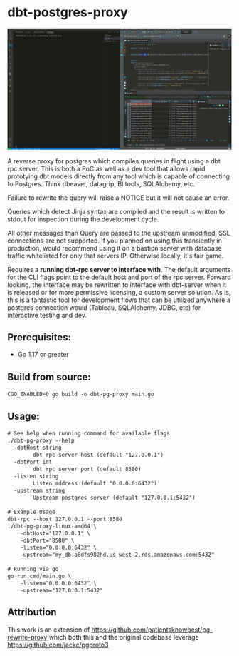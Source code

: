 dbt-postgres-proxy
==================

![proxy-example](/static/dbt_postgres_proxy_demo.gif)

A reverse proxy for postgres which compiles queries in flight using a dbt rpc server. This is both a PoC as well as a dev tool that allows rapid prototying dbt models directly from any tool which is capable of connecting to Postgres. Think dbeaver, datagrip, BI tools, SQLAlchemy, etc.

Failure to rewrite the query will raise a NOTICE but it will not cause an error.

Queries which detect Jinja syntax are compiled and the result is written to stdout for inspection during the development cycle.

All other messages than Query are passed to the upstream unmodified. SSL connections are not supported. If you planned on using this transiently in production, would recommend using it on a bastion server with database traffic whitelisted for only that servers IP. Otherwise locally, it's fair game.

Requires a **running dbt-rpc server to interface with**. The default arguments for the CLI flags point to the default host and port of the rpc server. Forward looking, the interface may be rewritten to interface with dbt-server when it is released or for more permissive licensing, a custom server solution. As is, this is a fantastic tool for development flows that can be utilized anywhere a postgres connection would (Tableau, SQLAlchemy, JDBC, etc) for interactive testing and dev. 


## Prerequisites:
- Go 1.17 or greater

## Build from source:
```
CGO_ENABLED=0 go build -o dbt-pg-proxy main.go
``` 

## Usage:
```
# See help when running command for available flags
./dbt-pg-proxy --help
  -dbtHost string
        dbt rpc server host (default "127.0.0.1")
  -dbtPort int
        dbt rpc server port (default 8580)
  -listen string
        Listen address (default "0.0.0.0:6432")
  -upstream string
        Upstream postgres server (default "127.0.0.1:5432")

# Example Usage
dbt-rpc --host 127.0.0.1 --port 8580
./dbt-pg-proxy-linux-amd64 \
    -dbtHost="127.0.0.1" \
    -dbtPort="8580" \
    -listen="0.0.0.0:6432" \
    -upstream="my_db.a8dfs982hd.us-west-2.rds.amazonaws.com:5432"

# Running via go
go run cmd/main.go \
    -listen="0.0.0.0:6432" \
    -upstream="127.0.0.1:5432"
```

## Attribution
This work is an extension of https://github.com/patientsknowbest/pg-rewrite-proxy which both this and the original codebase leverage https://github.com/jackc/pgproto3
